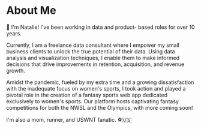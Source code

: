 # About Me
👋 I'm Natalie! I've been working in data and product- based roles for over 10 years.  

Currently, I am a freelance data consultant where I empower my small business clients to unlock the true potential of their data. Using data analysis and visualization techniques, I enable them to make informed decisions that drive improvements in retention, acquisition, and revenue growth.

Amidst the pandemic, fueled by my extra time and a growing dissatisfaction with the inadequate focus on women's sports, I took action and played a pivotal role in the creation of a fantasy sports web app dedicated exclusively to women's sports. Our platform hosts captivating fantasy competitions for both the NWSL and the Olympics, with more coming soon!

I'm also a mom, runner, and USWNT fanatic. ⚽️🇺🇸
